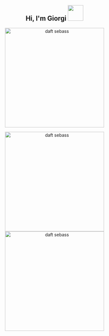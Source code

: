 <div align="center">
<h2> Hi, I'm Giorgi <img src="https://github.githubassets.com/images/mona-whisper.gif" width="50"></h2>

<p float="left">
  <a href="https://octodex.github.com/"><img src="https://octodex.github.com/images/ironcat.jpg" width="320" height="320" alt="daft sebass"> </a>
</p>


<p float="left">
  <a href="https://octodex.github.com/"><img src="https://octodex.github.com/images/daftpunktocat-thomas.gif" width="320" height="320" alt="daft sebass"> </a>
  <a href="https://octodex.github.com/"><img src="https://octodex.github.com/images/daftpunktocat-guy.gif" width="320" height="320" alt="daft sebass"> </a>
</p>


<div>
<!--   <a href="https://twitter.com/giorgi_0203">
    <img src="https://img.shields.io/twitter/follow/svanboxel?style=social" />
  </a> -->
<!--   <a href="https://www.linkedin.com/in/sebassvanboxel/">
    <img src="https://img.shields.io/badge/-sebassvanboxel-blue?style=flat-square&logo=Linkedin&logoColor=white" />
  </a> -->
</div>

</div>

